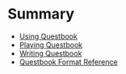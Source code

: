 # Summary

- [Using Questbook](./using.md)
- [Playing Questbook](./playing.md)
- [Writing Questbook](./write.md)
- [Questbook Format Reference](./reference.md)
